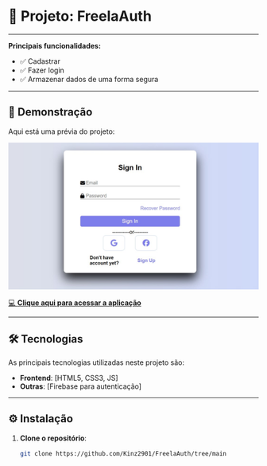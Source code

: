 # **🚀 Projeto: FreelaAuth**
---

**Principais funcionalidades:**
- ✅ Cadastrar
- ✅ Fazer login
- ✅ Armazenar dados de uma forma segura

---

## **📸 Demonstração**
Aqui está uma prévia do projeto:

<p align="center">
  <img src="login.jpg" alt="Demonstração do Projeto" width="700">
</p>

[💻 **Clique aqui para acessar a aplicação**]()

---

## **🛠 Tecnologias**
As principais tecnologias utilizadas neste projeto são:
- **Frontend**: [HTML5, CSS3, JS]
- **Outras**: [Firebase para autenticação]

---

## **⚙️ Instalação**

1. **Clone o repositório**:
   ```bash
   git clone https://github.com/Kinz2901/FreelaAuth/tree/main
